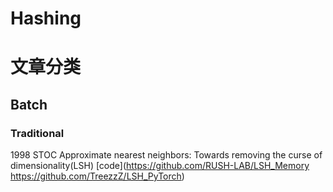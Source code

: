 # Hashing  
# 文章分类  
## Batch  
### Traditional  
1998 STOC Approximate nearest neighbors: Towards removing the curse of dimensionality(LSH) [code](https://github.com/RUSH-LAB/LSH_Memory https://github.com/TreezzZ/LSH_PyTorch)  
